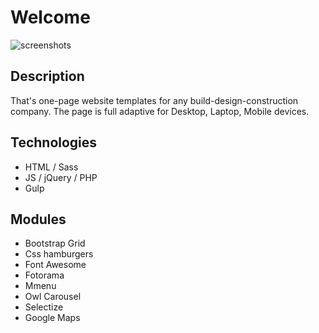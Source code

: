 # Welcome

![screenshots](http://pix.my/o/XP5Q4z?1552400282)


## Description

That's one-page website templates for any build-design-construction company. 
The page is full adaptive for Desktop, Laptop, Mobile devices.

## Technologies

 - HTML / Sass
 - JS / jQuery / PHP
 - Gulp

## Modules

 - Bootstrap Grid
 - Css hamburgers
 - Font Awesome
 - Fotorama
 - Mmenu
 - Owl Carousel
 - Selectize
 - Google Maps

##
